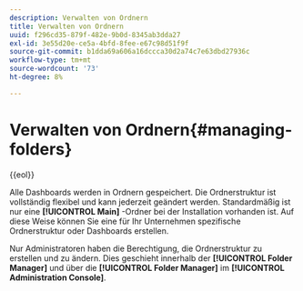 ```yaml
---
description: Verwalten von Ordnern
title: Verwalten von Ordnern
uuid: f296cd35-879f-482e-9b0d-8345ab3dda27
exl-id: 3e55d20e-ce5a-4bfd-8fee-e67c98d51f9f
source-git-commit: b1dda69a606a16dccca30d2a74c7e63dbd27936c
workflow-type: tm+mt
source-wordcount: '73'
ht-degree: 8%

---
```


# Verwalten von Ordnern{#managing-folders}

{{eol}}

Alle Dashboards werden in Ordnern gespeichert. Die Ordnerstruktur ist vollständig flexibel und kann jederzeit geändert werden. Standardmäßig ist nur eine **[!UICONTROL Main]** -Ordner bei der Installation vorhanden ist. Auf diese Weise können Sie eine für Ihr Unternehmen spezifische Ordnerstruktur oder Dashboards erstellen.

Nur Administratoren haben die Berechtigung, die Ordnerstruktur zu erstellen und zu ändern. Dies geschieht innerhalb der **[!UICONTROL Folder Manager]** und über die **[!UICONTROL Folder Manager]** im **[!UICONTROL Administration Console]**.
